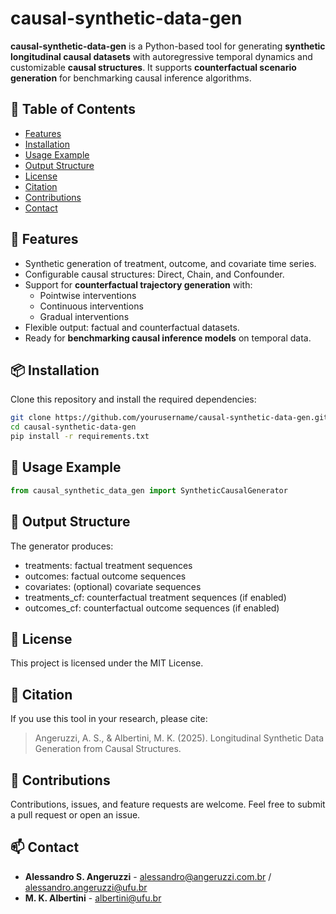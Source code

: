 # causal-synthetic-data-gen

**causal-synthetic-data-gen** is a Python-based tool for generating **synthetic longitudinal causal datasets** with autoregressive temporal dynamics and customizable **causal structures**. It supports **counterfactual scenario generation** for benchmarking causal inference algorithms.

## 📑 Table of Contents
- [Features](#-features)
- [Installation](#-installation)
- [Usage Example](#-usage-example)
- [Output Structure](#-output-structure)
- [License](#-license)
- [Citation](#-citation)
- [Contributions](#-contributions)
- [Contact](#-contact)

## 🚀 Features

- Synthetic generation of treatment, outcome, and covariate time series.
- Configurable causal structures: Direct, Chain, and Confounder.
- Support for **counterfactual trajectory generation** with:
  - Pointwise interventions
  - Continuous interventions
  - Gradual interventions
- Flexible output: factual and counterfactual datasets.
- Ready for **benchmarking causal inference models** on temporal data.

## 📦 Installation

Clone this repository and install the required dependencies:

```bash
git clone https://github.com/yourusername/causal-synthetic-data-gen.git
cd causal-synthetic-data-gen
pip install -r requirements.txt
```

## 📝 Usage Example
```python
from causal_synthetic_data_gen import SyntheticCausalGenerator
```

## 📂 Output Structure
The generator produces:

- treatments: factual treatment sequences
- outcomes: factual outcome sequences
- covariates: (optional) covariate sequences
- treatments_cf: counterfactual treatment sequences (if enabled)
- outcomes_cf: counterfactual outcome sequences (if enabled)


## 📜 License
This project is licensed under the MIT License.

## 📖 Citation

If you use this tool in your research, please cite:

> Angeruzzi, A. S., & Albertini, M. K. (2025). Longitudinal Synthetic Data Generation from Causal Structures.

 
## 🤝 Contributions
Contributions, issues, and feature requests are welcome. Feel free to submit a pull request or open an issue.


## 📫 Contact

- **Alessandro S. Angeruzzi** - alessandro@angeruzzi.com.br / alessandro.angeruzzi@ufu.br
- **M. K. Albertini** - albertini@ufu.br


